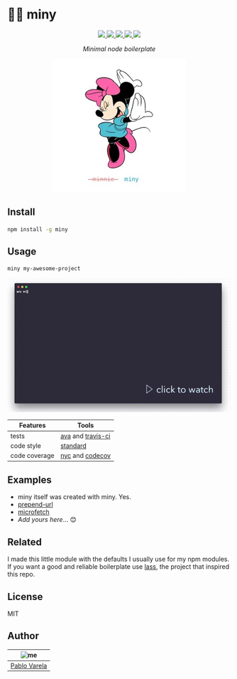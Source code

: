 # 💁🏻 miny

<p align="center">
  <a href="https://travis-ci.org/pablopunk/miny"><img src="https://img.shields.io/travis/pablopunk/miny.svg" /> </a>
  <a href="https://codecov.io/gh/pablopunk/miny"><img src="https://img.shields.io/codecov/c/github/pablopunk/miny.svg" /> </a>
  <a href="https://standardjs.com"><img src="https://img.shields.io/badge/code_style-standard-brightgreen.svg" /> </a>
  <a href="https://github.com/pablopunk/miny"><img src="https://img.shields.io/badge/made_with-miny-1eced8.svg" /> </a>
  <a href="https://www.npmjs.com/package/miny"><img src="http://img.shields.io/npm/dt/miny.svg" /></a>
</p>

<p align="center">
  <i>Minimal node boilerplate</i>
</p>
<p align="center">
  <img src="https://github.com/pablopunk/art/raw/master/miny/miny.jpg" />
</p>


## Install

```sh
npm install -g miny
```


## Usage

```sh
miny my-awesome-project
```

[![preview](https://github.com/pablopunk/art/raw/master/miny/preview.gif)](https://dr5mo5s7lqrtc.cloudfront.net/items/3L252b3Y3l3N1H1k3Y3y/miny.mp4)

| Features | Tools |
| - | - |
| tests | [ava](https://github.com/avajs/ava) and [travis-ci](http://travis-ci.org/) |
| code style | [standard](https://github.com/standard/standard) |
| code coverage | [nyc](https://github.com/istanbuljs/nyc) and [codecov](https://codecov.io/) |

## Examples

* miny itself was created with miny. Yes.
* [prepend-url](https://github.com/pablopunk/prepend-url)
* [microfetch](https://github.com/pablopunk/microfetch)
* _Add yours here_... 😊

## Related

I made this little module with the defaults I usually use for my npm modules.
If you want a good and reliable boilerplate use [lass](http://lass.js.org),
the project that inspired this repo.


## License

MIT


## Author

| ![me](https://gravatar.com/avatar/fa50aeff0ddd6e63273a068b04353d9d?size=100) |
| ---------------------------------------------------------------------------- |
| [Pablo Varela](http://pablo.life)                                            |

